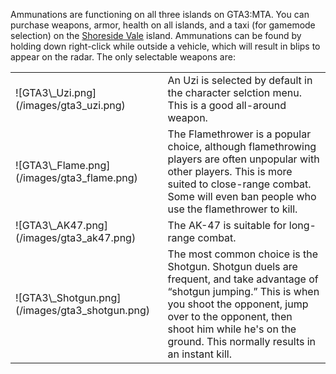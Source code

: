 Ammunations are functioning on all three islands on GTA3:MTA. You can purchase weapons, armor, health on all islands, and a taxi (for gamemode selection) on the [Shoreside Vale](/docs/gta3_ssv.md "wikilink") island. Ammunations can be found by holding down right-click while outside a vehicle, which will result in blips to appear on the radar. The only selectable weapons are:

<table>
<tr>
<td>
![GTA3\_Uzi.png](/images/gta3_uzi.png)

</td>
<td>
An Uzi is selected by default in the character selction menu. This is a good all-around weapon.

</td>
</tr>
<tr>
<td>
![GTA3\_Flame.png](/images/gta3_flame.png)

</td>
<td>
The Flamethrower is a popular choice, although flamethrowing players are often unpopular with other players. This is more suited to close-range combat. Some will even ban people who use the flamethrower to kill.

</td>
</tr>
<tr>
<td>
![GTA3\_AK47.png](/images/gta3_ak47.png)

</td>
<td>
The AK-47 is suitable for long-range combat.

</td>
</tr>
<tr>
<td>
![GTA3\_Shotgun.png](/images/gta3_shotgun.png)

</td>
<td>
The most common choice is the Shotgun. Shotgun duels are frequent, and take advantage of “shotgun jumping.” This is when you shoot the opponent, jump over to the opponent, then shoot him while he's on the ground. This normally results in an instant kill.

</td>
</tr>
</table>
